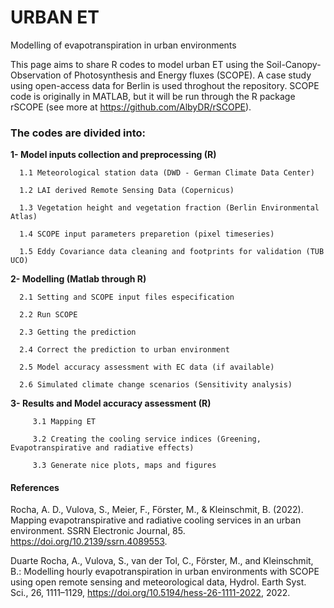 # URBAN ET
Modelling of evapotranspiration in urban environments

This page aims to share R codes to model urban ET using the Soil-Canopy-Observation of Photosynthesis and Energy fluxes (SCOPE). A case study using open-access data for Berlin is used throghout the repository. SCOPE code is originally in MATLAB, but it will be run through the R package rSCOPE (see more at https://github.com/AlbyDR/rSCOPE).


### **The codes are divided into:**

**1- Model inputs collection and preprocessing (R)**

      1.1 Meteorological station data (DWD - German Climate Data Center)

      1.2 LAI derived Remote Sensing Data (Copernicus)

      1.3 Vegetation height and vegetation fraction (Berlin Environmental Atlas)

      1.4 SCOPE input parameters preparetion (pixel timeseries)

      1.5 Eddy Covariance data cleaning and footprints for validation (TUB UCO)
 
   
   
**2- Modelling (Matlab through R)**

      2.1 Setting and SCOPE input files especification  

      2.2 Run SCOPE

      2.3 Getting the prediction
      
      2.4 Correct the prediction to urban environment
      
      2.5 Model accuracy assessment with EC data (if available)
      
      2.6 Simulated climate change scenarios (Sensitivity analysis)
     
   
   
   
**3- Results and Model accuracy assessment (R)**

         3.1 Mapping ET

         3.2 Creating the cooling service indices (Greening, Evapotranspirative and radiative effects)

         3.3 Generate nice plots, maps and figures
         
#### References

Rocha, A. D., Vulova, S., Meier, F., Förster, M., & Kleinschmit, B. (2022). Mapping evapotranspirative and radiative cooling services in an urban environment. SSRN Electronic Journal, 85. https://doi.org/10.2139/ssrn.4089553.

Duarte Rocha, A., Vulova, S., van der Tol, C., Förster, M., and Kleinschmit, B.: Modelling hourly evapotranspiration in urban environments with SCOPE using open remote sensing and meteorological data, Hydrol. Earth Syst. Sci., 26, 1111–1129, https://doi.org/10.5194/hess-26-1111-2022, 2022.
